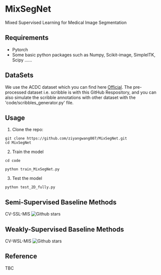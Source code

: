 # MixSegNet
Mixed Supervised Learning for Medical Image Segmentation

## Requirements
* Pytorch
* Some basic python packages such as Numpy, Scikit-image, SimpleITK, Scipy ......

## DataSets
We use the ACDC dataset which you can find here [Official](https://www.creatis.insa-lyon.fr/Challenge/acdc/databases.html). The pre-processed dataset i.e. scribble is with this GitHub Respository, and you can also simulate the scribble annotations with other dataset with the 'code/scribbles_generator.py' file.


## Usage

1. Clone the repo:
```
git clone https://github.com/ziyangwang007/MixSegNet.git 
cd MixSegNet
```


2. Train the model
```
cd code
```

```
python train_MixSegNet.py 
```

3. Test the model

```
python test_2D_fully.py 
```


## Semi-Supervised Baseline Methods
CV-SSL-MIS
![Github stars](https://img.shields.io/github/stars/ziyangwang007/CV-SSL-MIS.svg)<br>

## Weakly-Supervised Baseline Methods
CV-WSL-MIS
![Github stars](https://img.shields.io/github/stars/ziyangwang007/CV-WSL-MIS.svg)<br>

## Reference

TBC